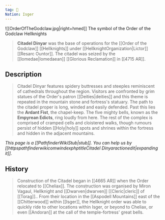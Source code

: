 ```yaml
---
tag: 🏰
Nation: Isger
---
```

![[OrderOfTheGodclaw.jpg|right+hmed]] 
 The symbol of the Order of the Godclaw Hellknights

> **Citadel Dinyar** was the base of operations for the [[Order of the Godclaw]] [[Hellknights]] under [[HellknightOrganization|Lictor]] [[Resarc Ountor]]. The citadel was seized by the [[Iomedae|Iomedaean]] [[Glorious Reclamation]] in [[4715 AR]].


## Description

> Citadel Dinyar features spidery buttresses and steeples reminiscent of cathedrals throughout the region. Visitors are confronted by grim statues of the Order's patron [[Deities|deities]] and this theme is repeated in the mountain stone and fortress's statuary. The path to the citadel proper is long, winded and easily defended.
> Past this lies the **Ardant Fist**, the chapel-keep. The five mighty bells, known as the **Empyrean Edicts**, ring loudly from here. The rest of the complex is comprised of cramped cells and cloistered walks, though rumours persist of hidden [[Holy|holy]] spots and shrines within the fortress and hidden in the adjacent mountains.



*This page is a [[PathfinderWikiStub|stub]]. You can help us by [[httpspathfinderwikicomwindexphptitleCitadel Dinyaractionedit|expanding it]].*


## History

> Construction of the Citadel began in [[4665 AR]] when the Order relocated to [[Cheliax]]. The construction was organised by Miron Vagaul, Hellknight and [[Dwarven|dwarven]] [[Cleric|cleric]] of [[Torag]].. From their location in the [[Aspodell Mountains]] east of the [[Chitterwood]] within [[Isger]], the Hellknight order was able to quickly ride to other locations within Isger, or beyond to Cheliax, or even [[Andoran]] at the call of the temple-fortress' great bells.








